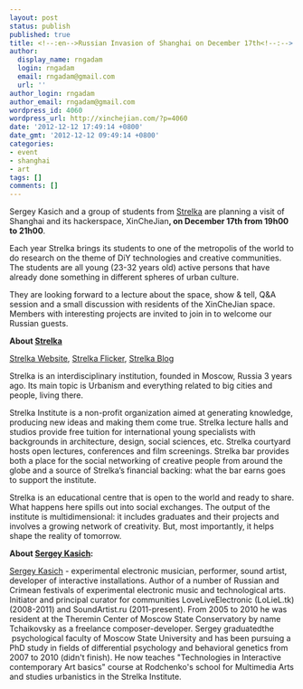 ```yaml
---
layout: post
status: publish
published: true
title: <!--:en-->Russian Invasion of Shanghai on December 17th<!--:-->
author:
  display_name: rngadam
  login: rngadam
  email: rngadam@gmail.com
  url: ''
author_login: rngadam
author_email: rngadam@gmail.com
wordpress_id: 4060
wordpress_url: http://xinchejian.com/?p=4060
date: '2012-12-12 17:49:14 +0800'
date_gmt: '2012-12-12 09:49:14 +0800'
categories:
- event
- shanghai
- art
tags: []
comments: []
---
```

<p><!--:en-->Sergey Kasich and a group of students from&nbsp;<a href="http://www.strelka.com">Strelka</a>&nbsp;are planning a visit of Shanghai and its hackerspace, XinCheJian<strong>, on December 17th from 19h00 to 21h00</strong>.</p>
<p>Each year Strelka brings its students to one of the metropolis of the world to do research on the theme of DiY technologies and creative communities. The students are all young (23-32 years old) active persons that have already done something in different spheres of urban culture.</p>
<p>They are looking forward to a lecture about the space, show &amp; tell, Q&amp;A session and a small discussion with residents of the XinCheJian&nbsp;space. Members with interesting projects are invited to join in to welcome our Russian guests.</p>
<p><strong>About&nbsp;<a href="http://www.strelka.com/content/vision/?lang=en">Strelka</a></strong></p>
<p><a href="http://www.strelka.com/?lang=en">Strelka Website</a>, <a href="http://www.flickr.com/photos/49456588@N03">Strelka Flicker</a>, <a href="http://www.strelka.com/category_en/strelka-press-2/">Strelka Blog</a></p>
<p>Strelka is an interdisciplinary institution, founded in Moscow, Russia 3 years ago. Its main topic is Urbanism and everything related&nbsp;to big cities and people, living there.</p>
<p>Strelka Institute is a non-profit organization aimed at generating knowledge, producing new ideas and making them come true. Strelka lecture&nbsp;halls and studios provide free tuition for international young specialists with backgrounds in architecture, design, social sciences,&nbsp;etc. Strelka&nbsp;courtyard hosts open lectures, conferences and film screenings. Strelka&nbsp;bar provides both a place for the social networking of&nbsp;creative people from around the globe and a source of Strelka&rsquo;s financial backing: what the bar earns goes to support the institute.</p>
<p>Strelka is an educational centre that is open to the world and ready to share. What happens here spills out into social exchanges. The output of the institute is multidimensional: it includes graduates and their projects and involves a growing network of creativity. But, most importantly, it helps shape the reality of tomorrow.</p>
<p><strong>About <a href="http://www.soundartist.ru/projects/kasich/">Sergey Kasich</a>:</strong></p>
<p><a href="http://www.soundartist.ru/projects/kasich/">Sergey Kasich</a> - experimental electronic musician, performer, sound artist, developer of interactive installations. Author of a number of&nbsp;Russian and Crimean festivals of experimental electronic music and technological arts. Initiator and principal curator for communities&nbsp;LoveLiveElectronic (LoLieL.tk) (2008-2011) and SoundArtist.ru (2011-present). From 2005 to 2010 he was resident at the Theremin&nbsp;Center of Moscow State Conservatory by name Tchaikovsky as a freelance composer-developer. Sergey graduatedthe &nbsp;psychological faculty of Moscow State University and has been pursuing a PhD study in fields of differential psychology and behavioral genetics from 2007 to 2010&nbsp;(didn't finish). He now teaches "Technologies in Interactive contemporary Art basics" course at Rodchenko's school for Multimedia Arts and studies&nbsp;urbanistics in the Strelka Institute.<!--:--><!--:zh--></p><br />
<!--:--></p>
